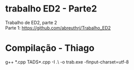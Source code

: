# trabalho ED2 - Parte2
Trabalho de ED2, parte 2 \
Parte 1: https://github.com/abreuthrj/Trabalho_ED2

# Compilação - Thiago
g++ *.cpp TADS\*.cpp -I .\ -o trab.exe -finput-charset=utf-8